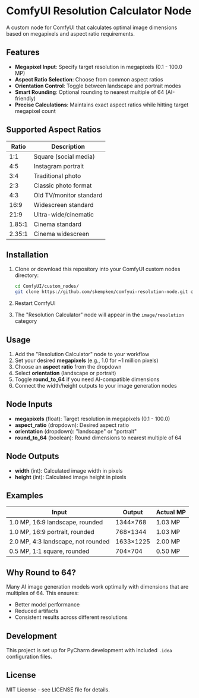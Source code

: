 # ComfyUI Resolution Calculator Node

A custom node for ComfyUI that calculates optimal image dimensions based on megapixels and aspect ratio requirements.

## Features

- **Megapixel Input**: Specify target resolution in megapixels (0.1 - 100.0 MP)
- **Aspect Ratio Selection**: Choose from common aspect ratios
- **Orientation Control**: Toggle between landscape and portrait modes
- **Smart Rounding**: Optional rounding to nearest multiple of 64 (AI-friendly)
- **Precise Calculations**: Maintains exact aspect ratios while hitting target megapixel count

## Supported Aspect Ratios

| Ratio | Description |
|-------|-------------|
| 1:1   | Square (social media) |
| 4:5   | Instagram portrait |
| 3:4   | Traditional photo |
| 2:3   | Classic photo format |
| 4:3   | Old TV/monitor standard |
| 16:9  | Widescreen standard |
| 21:9  | Ultra-wide/cinematic |
| 1.85:1| Cinema standard |
| 2.35:1| Cinema widescreen |

## Installation

1. Clone or download this repository into your ComfyUI custom nodes directory:
   ```bash
   cd ComfyUI/custom_nodes/
   git clone https://github.com/skempken/comfyui-resolution-node.git comfyui-resolution-node
   ```

2. Restart ComfyUI

3. The "Resolution Calculator" node will appear in the `image/resolution` category

## Usage

1. Add the "Resolution Calculator" node to your workflow
2. Set your desired **megapixels** (e.g., 1.0 for ~1 million pixels)
3. Choose an **aspect ratio** from the dropdown
4. Select **orientation** (landscape or portrait)
5. Toggle **round_to_64** if you need AI-compatible dimensions
6. Connect the width/height outputs to your image generation nodes

## Node Inputs

- **megapixels** (float): Target resolution in megapixels (0.1 - 100.0)
- **aspect_ratio** (dropdown): Desired aspect ratio
- **orientation** (dropdown): "landscape" or "portrait"
- **round_to_64** (boolean): Round dimensions to nearest multiple of 64

## Node Outputs

- **width** (int): Calculated image width in pixels
- **height** (int): Calculated image height in pixels

## Examples

| Input | Output | Actual MP |
|-------|--------|-----------|
| 1.0 MP, 16:9 landscape, rounded | 1344×768 | 1.03 MP |
| 1.0 MP, 16:9 portrait, rounded | 768×1344 | 1.03 MP |
| 2.0 MP, 4:3 landscape, not rounded | 1633×1225 | 2.00 MP |
| 0.5 MP, 1:1 square, rounded | 704×704 | 0.50 MP |

## Why Round to 64?

Many AI image generation models work optimally with dimensions that are multiples of 64. This ensures:
- Better model performance
- Reduced artifacts
- Consistent results across different resolutions

## Development

This project is set up for PyCharm development with included `.idea` configuration files.

## License

MIT License - see LICENSE file for details.